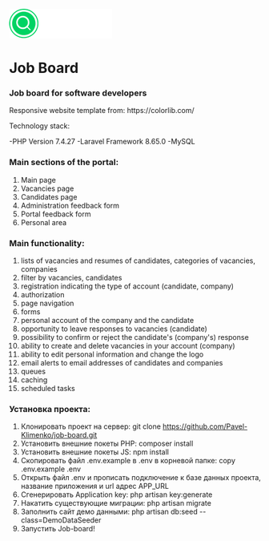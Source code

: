 ![Logo](https://github.com/Pavel-Klimenko/job-board/blob/master/public/img/logo.png)

<h1>Job Board</h1>
<h3>Job board for software developers</h3>
Responsive website template from: https://colorlib.com/

Technology stack:
    
-PHP Version 7.4.27
-Laravel Framework 8.65.0
-MySQL

<h3>Main sections of the portal:</h3>

1) Main page
2) Vacancies page
3) Candidates page
4) Administration feedback form
5) Portal feedback form
6) Personal area

<h3>Main functionality:</h3>

1) lists of vacancies and resumes of candidates, categories of vacancies, companies
2) filter by vacancies, candidates
3) registration indicating the type of account (candidate, company)
4) authorization
5) page navigation
6) forms
7) personal account of the company and the candidate
8) opportunity to leave responses to vacancies (candidate)
9) possibility to confirm or reject the candidate's (company's) response
10) ability to create and delete vacancies in your account (company)
11) ability to edit personal information and change the logo
12) email alerts to email addresses of candidates and companies
13) queues
14) caching
15) scheduled tasks    


<h3>Установка проекта:</h3>

1) Клонировать проект на сервер: git clone https://github.com/Pavel-Klimenko/job-board.git
2) Установить внешние покеты PHP: composer install
3) Установить внешние покеты JS: npm install
4) Скопировать файл .env.example в .env в корневой папке: copy .env.example .env
5) Открыть файл .env и прописать подключение к базе данных проекта, название приложения и url адрес APP_URL
6) Сгенерировать Application key: php artisan key:generate
7) Накатить существующие миграции: php artisan migrate
8) Заполнить сайт демо данными: php artisan db:seed --class=DemoDataSeeder
9) Запустить Job-board!
